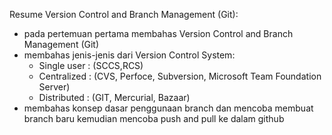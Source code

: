 Resume Version Control and Branch Management (Git):
- pada pertemuan pertama membahas Version Control and Branch Management (Git)
- membahas jenis-jenis dari Version Control System:
    - Single user : (SCCS,RCS)
    - Centralized : (CVS, Perfoce, Subversion, Microsoft Team Foundation Server)
    - Distributed : (GIT, Mercurial, Bazaar)
- membahas konsep dasar penggunaan branch dan mencoba membuat branch baru kemudian mencoba push and pull ke dalam github
